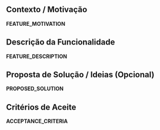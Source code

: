 ## Contexto / Motivação
__FEATURE_MOTIVATION__

## Descrição da Funcionalidade
__FEATURE_DESCRIPTION__

## Proposta de Solução / Ideias (Opcional)
__PROPOSED_SOLUTION__

## Critérios de Aceite
__ACCEPTANCE_CRITERIA__